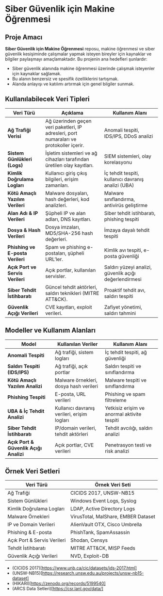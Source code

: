 # Siber Güvenlik için Makine Öğrenmesi

## Proje Amacı

**Siber Güvenlik için Makine Öğrenmesi** reposu, makine öğrenmesi ve siber güvenlik kesişiminde çalışmalar yapmak isteyen bireyler için kaynaklar ve bilgiler paylaşmayı amaçlamaktadır. Bu projenin ana hedefleri şunlardır:

- Siber güvenlik alanında makine öğrenmesi üzerinde çalışmak isteyenler için kaynaklar sağlamak.
- Bu alanın benzersiz ve spesifik özelliklerini tartışmak.
- Alanda anlayışı ve katılımı artırmak için genel bilgiler sunmak.

## Kullanılabilecek Veri Tipleri

| Veri Türü | Açıklama | Kullanım Alanı |
|-----------|----------|----------------|
| **Ağ Trafiği Verisi** | Ağ üzerinden geçen veri paketleri, IP adresleri, port numaraları ve protokoller içerir. | Anomali tespiti, IDS/IPS, DDoS analizi |
| **Sistem Günlükleri (Logs)** | İşletim sistemleri ve ağ cihazları tarafından üretilen olay kayıtları. | SIEM sistemleri, olay korelasyonu |
| **Kimlik Doğrulama Logları** | Kullanıcı giriş çıkış bilgileri, erişim zamanları. | İç tehdit tespiti, kullanıcı davranış analizi (UBA) |
| **Kötü Amaçlı Yazılım Verileri** | Malware dosyaları, hash değerleri, kod analizleri. | Malware sınıflandırma, antivirüs geliştirme |
| **Alan Adı & IP Verileri** | Şüpheli IP ve alan adları, DNS kayıtları. | Siber tehdit istihbaratı, phishing tespiti |
| **Dosya & Hash Verileri** | Dosya imzaları, MD5/SHA-256 hash değerleri. | İmzaya dayalı tehdit tespiti |
| **Phishing ve E-posta Verileri** | Spam ve phishing e-postaları, şüpheli URL’ler. | Kimlik avı tespiti, e-posta güvenliği |
| **Açık Port ve Servis Verileri** | Açık portlar, kullanılan servisler. | Saldırı yüzeyi analizi, güvenlik açığı değerlendirmesi |
| **Siber Tehdit İstihbaratı** | Güncel tehdit aktörleri, saldırı teknikleri (MITRE ATT&CK). | Proaktif tehdit avı, saldırı tespiti |
| **Güvenlik Açığı Verileri** | CVE kayıtları, exploit verileri. | Zafiyet yönetimi, saldırı tahmini |

## Modeller ve Kullanım Alanları

| Model | Kullanılan Veriler | Kullanım Alanı |
|--------|----------------|-----------------|
| **Anomali Tespiti** | Ağ trafiği, sistem logları | İç tehdit tespiti, ağ güvenliği |
| **Saldırı Tespiti (IDS/IPS)** | Ağ trafiği, açık portlar | Saldırı tespiti ve sınıflandırma |
| **Kötü Amaçlı Yazılım Analizi** | Malware örnekleri, dosya hash verileri | Malware tespiti ve sınıflandırma |
| **Phishing Tespiti** | E-posta, URL verileri | Phishing ve spam filtreleme |
| **UBA & İç Tehdit Analizi** | Kullanıcı davranış verileri, erişim logları | Yetkisiz erişim ve anormal aktivite tespiti |
| **Siber Tehdit İstihbaratı** | IP/domain verileri, tehdit aktörleri | Tehdit avcılığı, saldırı analizi |
| **Açık Port & Güvenlik Açığı Analizi** | Açık portlar, CVE verileri | Penetrasyon testi ve risk analizi |

## Örnek Veri Setleri

| Veri Türü | Örnek Veri Seti |
|-----------|----------------|
| Ağ Trafiği | CICIDS 2017, UNSW-NB15 |
| Sistem Günlükleri | Windows Event Logs, Syslog |
| Kimlik Doğrulama Logları | LDAP, Active Directory Logs |
| Malware Örnekleri | VirusTotal, MalShare, EMBER Dataset |
| IP ve Domain Verileri | AlienVault OTX, Cisco Umbrella |
| Phishing & E-posta | PhishTank, SpamAssassin |
| Açık Port & Servis Verileri | Shodan, Censys |
| Tehdit İstihbaratı | MITRE ATT&CK, MISP Feeds |
| Güvenlik Açığı Verileri | NVD, Exploit-DB |

- (CICIDS 2017)[https://www.unb.ca/cic/datasets/ids-2017.html]
- (UNSW-NB15)[https://research.unsw.edu.au/projects/unsw-nb15-dataset]
- (HIKARI)[https://zenodo.org/records/5199540]
- (ARCS Data Setleri)[https://csr.lanl.gov/data/]




